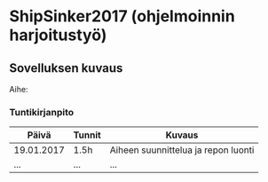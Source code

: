# ShipSinker2017 (ohjelmoinnin harjoitustyö)

## Sovelluksen kuvaus
Aihe: 



### Tuntikirjanpito
Päivä | Tunnit | Kuvaus
--------------- | ----- | ------
19.01.2017 | 1.5h | Aiheen suunnittelua ja repon luonti
... | ... | ...
